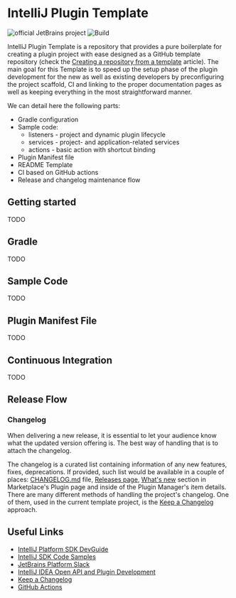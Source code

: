 # IntelliJ Plugin Template

![official JetBrains project](https://jb.gg/badges/official-flat-square.svg)
![Build](https://github.com/hsz/intellij-plugin-template/workflows/Build/badge.svg)

IntelliJ Plugin Template is a repository that provides a pure boilerplate for creating a plugin project with ease
designed as a GitHub template repository (check the [Creating a repository from a template][gh-template] article).
The main goal for this Template is to speed up the setup phase of the plugin development for the new as well as existing
developers by preconfiguring the project scaffold, CI and linking to the proper documentation pages as well as keeping
everything in the most straightforward manner.

We can detail here the following parts:

- Gradle configuration
- Sample code:
  - listeners - project and dynamic plugin lifecycle
  - services - project- and application-related services 
  - actions - basic action with shortcut binding
- Plugin Manifest file
- README Template
- CI based on GitHub actions
- Release and changelog maintenance flow

## Getting started

TODO

## Gradle

TODO

## Sample Code

TODO

## Plugin Manifest File

TODO

## Continuous Integration

TODO

## Release Flow

### Changelog

When delivering a new release, it is essential to let your audience know what the updated version offering is.
The best way of handling that is to attach the changelog.

The changelog is a curated list containing information of any new features, fixes, deprecations.
If provided, such list would be available in a couple of places: [CHANGELOG.md](./CHANGELOG.md) file,
[Releases page][releases], [What's new][marketplace-plugin-page] section in Marketplace's Plugin page
and inside of the Plugin Manager's item details. 
There are many different methods of handling the project's changelog. One of them, used in the current template project,
is the [Keep a Changelog][keep-a-changelog] approach.

## Useful Links

- [IntelliJ Platform SDK DevGuide][sdk-docs]
- [IntelliJ SDK Code Samples][code-samples]
- [JetBrains Platform Slack][slack]
- [IntelliJ IDEA Open API and Plugin Development][forum]
- [Keep a Changelog][keep-a-changelog]
- [GitHub Actions][gh-actions]

[gh-template]: https://help.github.com/en/enterprise/2.20/user/github/creating-cloning-and-archiving-repositories/creating-a-repository-from-a-template
[gh-actions]: https://help.github.com/en/actions
[sdk-docs]: https://www.jetbrains.org/intellij/sdk/docs
[code-samples]: https://github.com/JetBrains/intellij-sdk-code-samples
[releases]: https://github.com/JetBrains/intellij-plugin-template/releases
[marketplace-plugin-page]: https://plugins.jetbrains.com/plugin/0-TODO
[slack]: https://plugins.jetbrains.com/slack
[forum]: https://intellij-support.jetbrains.com/hc/en-us/community/topics/200366979-IntelliJ-IDEA-Open-API-and-Plugin-Development
[keep-a-changelog]: https://keepachangelog.com
